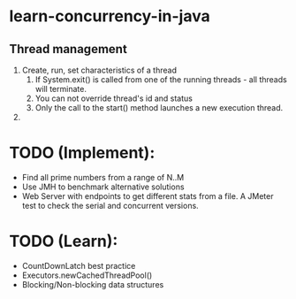 # learn-concurrency-in-java
## Thread management
1. Create, run, set characteristics of a thread
   1. If System.exit() is called from one of the running threads - all threads will terminate.
   2. You can not override thread's id and status
   3. Only the call to the start() method launches a new execution thread.
2. 
# TODO (Implement):
* Find all prime numbers from a range of N..M
* Use JMH to benchmark alternative solutions
* Web Server with endpoints to get different stats from a file. A JMeter test to check the serial and concurrent versions.

# TODO (Learn):
* CountDownLatch best practice
* Executors.newCachedThreadPool()
* Blocking/Non-blocking data structures